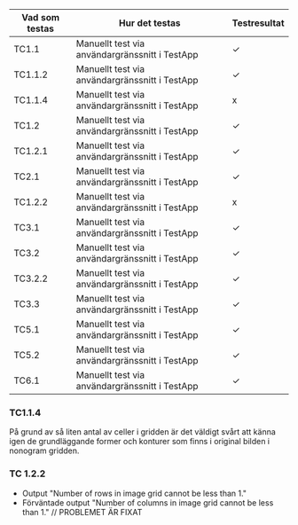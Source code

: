 | Vad som testas | Hur det testas | Testresultat |
| -------- | -------- | -------- |
| TC1.1 | Manuellt test via användargränssnitt i TestApp | ✓ |
| TC1.1.2 | Manuellt test via användargränssnitt i TestApp | ✓ |
| TC1.1.4 | Manuellt test via användargränssnitt i TestApp | x |
| TC1.2 | Manuellt test via användargränssnitt i TestApp | ✓ |
| TC1.2.1| Manuellt test via användargränssnitt i TestApp | ✓ |
| TC2.1 | Manuellt test via användargränssnitt i TestApp | ✓ |
| TC1.2.2 | Manuellt test via användargränssnitt i TestApp | x |
| TC3.1 | Manuellt test via användargränssnitt i TestApp | ✓ |
| TC3.2 | Manuellt test via användargränssnitt i TestApp | ✓ |
| TC3.2.2 | Manuellt test via användargränssnitt i TestApp | ✓ |
| TC3.3 | Manuellt test via användargränssnitt i TestApp | ✓ |
| TC5.1 | Manuellt test via användargränssnitt i TestApp | ✓ |
| TC5.2 | Manuellt test via användargränssnitt i TestApp | ✓ |
| TC6.1 | Manuellt test via användargränssnitt i TestApp | ✓ |

### TC1.1.4
På grund av så liten antal av celler i gridden är det väldigt svårt att känna igen de grundläggande former och konturer som finns i original bilden i nonogram gridden.

### TC 1.2.2 
- Output  "Number of rows in image grid cannot be less than 1."
- Förväntade output  "Number of columns in image grid cannot be less than 1."
// PROBLEMET ÄR FIXAT